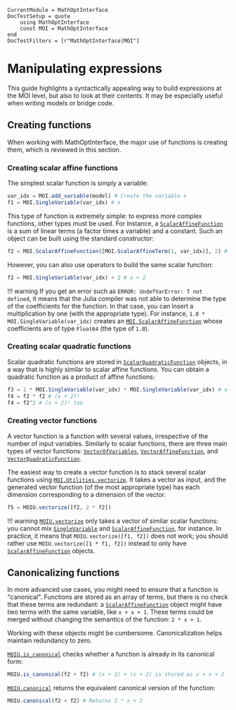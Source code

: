 ```@meta
CurrentModule = MathOptInterface
DocTestSetup = quote
    using MathOptInterface
    const MOI = MathOptInterface
end
DocTestFilters = [r"MathOptInterface|MOI"]
```

# Manipulating expressions

This guide highlights a syntactically appealing way to build expressions at the
MOI level, but also to look at their contents. It may be especially useful
when writing models or bridge code.

## Creating functions

When working with MathOptInterface, the major use of functions is creating them,
which is reviewed in this section.

### Creating scalar affine functions

The simplest scalar function is simply a variable: 

```julia
var_idx = MOI.add_variable(model) # Create the variable x
f1 = MOI.SingleVariable(var_idx) # x
```

This type of function is extremely simple: to express more complex functions, 
other types must be used. For instance, a [`ScalarAffineFunction`](@ref) is a sum of 
linear terms (a factor times a variable) and a constant. Such an object can be 
built using the standard constructor: 

```julia
f2 = MOI.ScalarAffineFunction([MOI.ScalarAffineTerm(1, var_idx)], 2) # x + 2
```

However, you can also use operators to build the same scalar function: 

```julia
f2 = MOI.SingleVariable(var_idx) + 2 # x + 2
```

!!! warning
    If you get an error such as `ERROR: UndefVarError: T not defined`, it means 
    that the Julia compiler was not able to determine the type of the 
    coefficients for the function. In that case, you can insert a 
    multiplication by one (with the appropriate type). For instance,
    `1.0 * MOI.SingleVariable(var_idx)` creates an [`MOI.ScalarAffineFunction`](@ref)
    whose coefficients are of type `Float64` (the type of `1.0`).

### Creating scalar quadratic functions

Scalar quadratic functions are stored in [`ScalarQuadraticFunction`](@ref) objects, in a
way that is highly similar to scalar affine functions. You can obtain a 
quadratic function as a product of affine functions: 

```julia
f3 = 1 * MOI.SingleVariable(var_idx) * MOI.SingleVariable(var_idx) # x²
f4 = f2 * f2 # (x + 2)²
f4 = f2^2 # (x + 2)² too
```

### Creating vector functions

A vector function is a function with several values, irrespective of the number
of input variables. Similarly to scalar functions, there are three main types 
of vector functions: [`VectorOfVariables`](@ref), [`VectorAffineFunction`](@ref), and 
[`VectorQuadraticFunction`](@ref).

The easiest way to create a vector function is to stack several scalar
functions using [`MOI.Utilities.vectorize`](@ref). It takes a vector as input,
and the generated vector function (of the most appropriate type) has each 
dimension corresponding to a dimension of the vector.

```julia
f5 = MOIU.vectorize([f2, 2 * f2])
```

!!! warning
    [`MOIU.vectorize`](@ref) only takes a vector of similar scalar functions: you cannot
    mix [`SingleVariable`](@ref) and [`ScalarAffineFunction`](@ref), for instance. In practice,
    it means that `MOIU.vectorize([f1, f2])` does not work; you should rather use
    `MOIU.vectorize([1 * f1, f2])` instead to only have 
    [`ScalarAffineFunction`](@ref) objects.

## Canonicalizing functions

In more advanced use cases, you might need to ensure that a function is "canonical".
Functions are stored as an array of terms, but there is no check that these terms 
are redundant: a [`ScalarAffineFunction`](@ref) object might have two terms with 
the same variable, like `x + x + 1`. These terms could be merged without changing 
the semantics of the function: `2 * x + 1`. 

Working with these objects might be cumbersome. Canonicalization helps maintain 
redundancy to zero. 

[`MOIU.is_canonical`](@ref) checks whether a function is already in its canonical
form:

```julia
MOIU.is_canonical(f2 + f2) # (x + 2) + (x + 2) is stored as x + x + 2
```

[`MOIU.canonical`](@ref) returns the equivalent canonical version of the function:

```julia
MOIU.canonical(f2 + f2) # Returns 2 * x + 2
```
